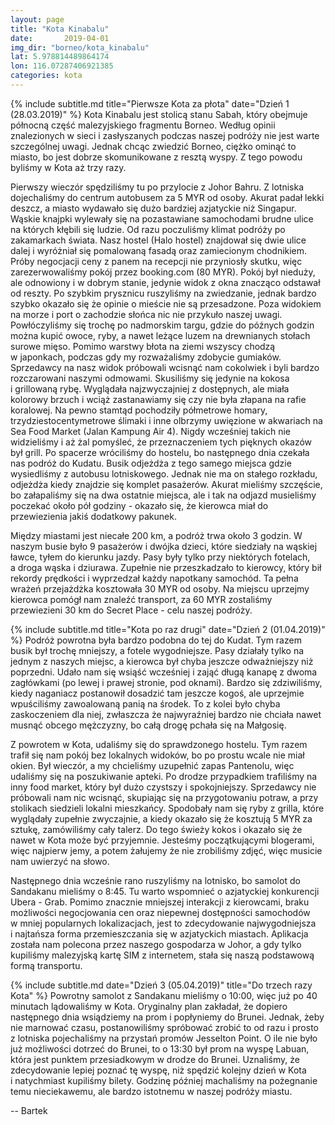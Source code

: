 ```yaml
---
layout: page
title: "Kota Kinabalu"
date:		2019-04-01
img_dir: "borneo/kota_kinabalu"
lat: 5.978814489864174
lon: 116.07287406921385
categories: kota
---
```


{% include subtitle.md title="Pierwsze Kota za płota" date="Dzień 1 (28.03.2019)" %}
Kota Kinabalu jest stolicą stanu Sabah, który obejmuje północną część malezyjskiego fragmentu Borneo.
Według opinii znalezionych w&nbsp;sieci i&nbsp;zasłyszanych podczas naszej podróży nie jest warte szczególnej uwagi.
Jednak chcąc zwiedzić Borneo, ciężko ominąć to miasto, bo jest dobrze skomunikowane z&nbsp;resztą wyspy.
Z tego powodu byliśmy w&nbsp;Kota aż trzy razy.

Pierwszy wieczór spędziliśmy tu po przylocie z&nbsp;Johor Bahru.
Z lotniska dojechaliśmy do centrum autobusem za 5 MYR od osoby.
Akurat padał lekki deszcz, a&nbsp;miasto wydawało się dużo bardziej azjatyckie niż Singapur.
Wąskie knajpki wylewały się na pozastawiane samochodami brudne ulice na których kłębili się ludzie.
Od razu poczuliśmy klimat podróży po zakamarkach świata.
Nasz hostel (Halo hostel) znajdował się dwie ulice dalej i&nbsp;wyróżniał się pomalowaną fasadą oraz zamiecionym chodnikiem.
Próby negocjacji ceny z&nbsp;panem na recepcji nie przyniosły skutku, więc zarezerwowaliśmy pokój przez booking.com (80 MYR).
Pokój był nieduży, ale odnowiony i&nbsp;w dobrym stanie, jedynie widok z&nbsp;okna znacząco odstawał od reszty.
Po szybkim prysznicu ruszyliśmy na zwiedzanie, jednak bardzo szybko okazało się że opinie o&nbsp;mieście nie są przesadzone.
Poza widokiem na morze i&nbsp;port o&nbsp;zachodzie słońca nic nie przykuło naszej uwagi.
Powłóczyliśmy się trochę po nadmorskim targu, gdzie do późnych godzin można kupić owoce, ryby, a&nbsp;nawet leżące luzem na
drewnianych stołach surowe mięso.
Pomimo warstwy błota na ziemi wszyscy chodzą w&nbsp;japonkach, podczas gdy my rozważaliśmy zdobycie gumiaków.
Sprzedawcy na nasz widok próbowali wcisnąć nam cokolwiek i&nbsp;byli bardzo rozczarowani naszymi odmowami.
Skusiliśmy się jedynie na kokosa i&nbsp;grillowaną rybę.
Wyglądała najzwyczajniej z&nbsp;dostępnych, ale miała kolorowy brzuch i&nbsp;wciąż zastanawiamy się czy nie była złapana na rafie
koralowej.
Na pewno stamtąd pochodziły półmetrowe homary, trzydziestocentymetrowe ślimaki i&nbsp;inne olbrzymy uwięzione w&nbsp;akwariach na Sea Food
Market (Jalan Kampung Air 4).
Nigdy wcześniej takich nie widzieliśmy i&nbsp;aż żal pomyśleć, że przeznaczeniem tych pięknych okazów był grill.
Po spacerze wróciliśmy do hostelu, bo następnego dnia czekała nas podróż do Kudatu.
Busik odjeżdża z&nbsp;tego samego miejsca gdzie wysiedliśmy z&nbsp;autobusu lotniskowego.
Jednak nie ma on stałego rozkładu, odjeżdża kiedy znajdzie się komplet pasażerów.
Akurat mieliśmy szczęście, bo załapaliśmy się na dwa ostatnie miejsca, ale i&nbsp;tak
na odjazd musieliśmy poczekać około pół godziny - okazało się, że kierowca miał do przewiezienia jakiś dodatkowy pakunek.

Między miastami jest niecałe 200 km, a&nbsp;podróż trwa około 3 godzin.
W naszym busie było 9 pasażerów i&nbsp;dwójka dzieci, które siedziały na wąskiej ławce, tyłem do kierunku jazdy.
Pasy były tylko przy niektórych fotelach, a&nbsp;droga wąska i&nbsp;dziurawa.
Zupełnie nie przeszkadzało to kierowcy, który bił rekordy prędkości i&nbsp;wyprzedzał każdy napotkany samochód.
Ta pełna wrażeń przejażdżka kosztowała 30 MYR od osoby.
Na miejscu uprzejmy kierowca pomógł nam znaleźć transport, za 60 MYR zostaliśmy przewiezieni 30 km do Secret Place - celu naszej podróży.

{% include subtitle.md title="Kota po raz drugi" date="Dzień 2 (01.04.2019)" %}
Podróż powrotna była bardzo podobna do tej do Kudat.
Tym razem busik był trochę mniejszy, a&nbsp;fotele wygodniejsze.
Pasy działały tylko na jednym z&nbsp;naszych miejsc, a&nbsp;kierowca był chyba jeszcze odważniejszy niż poprzedni.
Udało nam się wsiąść wcześniej i&nbsp;zająć długą kanapę z&nbsp;dwoma zagłówkami (po lewej i&nbsp;prawej stronie, pod oknami).
Bardzo się zdziwiliśmy, kiedy naganiacz postanowił dosadzić tam jeszcze kogoś, ale uprzejmie wpuściliśmy zawoalowaną
panią na środek.
To z&nbsp;kolei było chyba zaskoczeniem dla niej, zwłaszcza że najwyraźniej bardzo nie chciała nawet musnąć obcego mężczyzny,
bo całą drogę pchała się na Małgosię.

Z powrotem w&nbsp;Kota, udaliśmy się do sprawdzonego hostelu.
Tym razem trafił się nam pokój bez lokalnych widoków, bo po prostu wcale nie miał okien.
Był wieczór, a&nbsp;my chcieliśmy uzupełnić zapas Pantenolu, więc udaliśmy się na poszukiwanie apteki.
Po drodze przypadkiem trafiliśmy na inny food market, który był dużo czystszy i&nbsp;spokojniejszy.
Sprzedawcy nie próbowali nam nic wcisnąć, skupiając się na przygotowaniu potraw, a&nbsp;przy stolikach siedzieli lokalni mieszkańcy.
Spodobały nam się ryby z&nbsp;grilla, które wyglądały zupełnie zwyczajnie, a&nbsp;kiedy okazało się że kosztują 5 MYR za sztukę,
zamówiliśmy cały talerz.
Do tego świeży kokos i&nbsp;okazało się że nawet w&nbsp;Kota może być przyjemnie.
Jesteśmy początkującymi blogerami, więc najpierw jemy, a&nbsp;potem żałujemy że nie zrobiliśmy zdjęć, więc musicie nam uwierzyć na słowo.

Następnego dnia wcześnie rano ruszyliśmy na lotnisko, bo samolot do Sandakanu mieliśmy o&nbsp;8:45.
Tu warto wspomnieć o&nbsp;azjatyckiej konkurencji Ubera - Grab.
Pomimo znacznie mniejszej interakcji z&nbsp;kierowcami, braku możliwości negocjowania cen oraz niepewnej dostępności
samochodów w&nbsp;mniej popularnych lokalizacjach, jest to zdecydowanie najwygodniejsza i&nbsp;najtańsza forma przemieszczania
się w&nbsp;azjatyckich miastach. Aplikacja została nam polecona przez naszego gospodarza w&nbsp;Johor, a&nbsp;gdy tylko kupiliśmy malezyjską
kartę SIM z&nbsp;internetem, stała się naszą podstawową formą transportu.

{% include subtitle.md date="Dzień 3 (05.04.2019)" title="Do trzech razy Kota" %}
Powrotny samolot z&nbsp;Sandakanu mieliśmy o&nbsp;10:00, więc już po 40 minutach lądowaliśmy w&nbsp;Kota.
Oryginalny plan zakładał, że dopiero następnego dnia wsiądziemy na prom i&nbsp;popłyniemy do Brunei.
Jednak, żeby nie marnować czasu, postanowiliśmy spróbować zrobić to od razu i&nbsp;prosto z&nbsp;lotniska
pojechaliśmy na przystań promów Jesselton Point.
O ile nie było już możliwości dotrzeć do Brunei, to o&nbsp;13:30 był prom na wyspę Labuan, która jest
punktem przesiadkowym w&nbsp;drodze do Brunei.
Uznaliśmy, że zdecydowanie lepiej poznać tę wyspę, niż spędzić kolejny dzień w&nbsp;Kota i&nbsp;natychmiast 
kupiliśmy bilety.
Godzinę później machaliśmy na pożegnanie temu nieciekawemu, ale bardzo istotnemu w&nbsp;naszej podróży miastu.

-- Bartek
